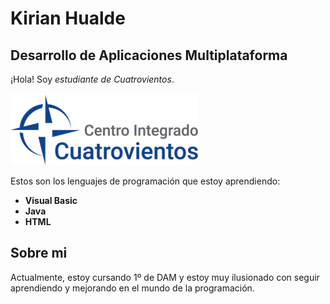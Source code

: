 # Kirian Hualde
## Desarrollo de Aplicaciones Multiplataforma

¡Hola! Soy _estudiante de Cuatrovientos_.

![Logo-Cuatrovientos](./cuatrovientos.png)

Estos son los lenguajes de programación que estoy aprendiendo: 
- **Visual Basic**
- **Java**
- **HTML**

## Sobre mi

Actualmente, estoy cursando 1º de DAM y estoy muy ilusionado con seguir aprendiendo y mejorando en el mundo de la programación.
